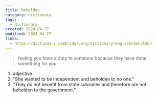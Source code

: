 ```yaml
---
title: beholden
category: dictionary
tags:
  - dictionary
created: 2024-04-27
modified: 2024-04-27
links:
  - https://dictionary.cambridge.org/dictionary/english/beholden
---
```


>feeling you have a duty to someone because they have done something for you

1. adjective
2. "She wanted to be independent and beholden to no one."
3. "They do not benefit from state subsidies and therefore are not beholden to the government."
